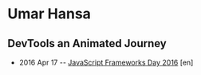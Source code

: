 # Umar Hansa

## DevTools an Animated Journey
- 2016 Apr 17 -- [JavaScript Frameworks Day 2016](https://frameworksdays.com/event/js-frameworks-day-2016/review/devtools-animated) [en]   
